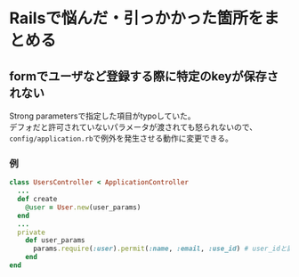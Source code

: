 # Railsで悩んだ・引っかかった箇所をまとめる
## formでユーザなど登録する際に特定のkeyが保存されない
Strong parametersで指定した項目がtypoしていた。  
デフォだと許可されていないパラメータが渡されても怒られないので、  
`config/application.rb`で例外を発生させる動作に変更できる。  

### 例
```Ruby
class UsersController < ApplicationController
  ...
  def create
    @user = User.new(user_params)
  end
  ...
  private
    def user_params
      params.require(:user).permit(:name, :email, :use_id) # user_idと記述するところをtypo
    end
end
```
